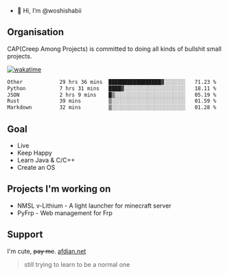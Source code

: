 - 👋 Hi, I’m @woshishabii

## Organisation

CAP(Creep Among Projects) is committed to doing all kinds of bullshit small projects.

[![wakatime](https://wakatime.com/badge/user/34d02784-acc1-4a16-82d7-33fdb53c4ed6.svg)](https://wakatime.com/@34d02784-acc1-4a16-82d7-33fdb53c4ed6)


<!--START_SECTION:waka-->

```txt
Other            29 hrs 36 mins  █████████████████▓░░░░░░░   71.23 %
Python           7 hrs 31 mins   ████▓░░░░░░░░░░░░░░░░░░░░   18.11 %
JSON             2 hrs 9 mins    █▒░░░░░░░░░░░░░░░░░░░░░░░   05.19 %
Rust             39 mins         ▒░░░░░░░░░░░░░░░░░░░░░░░░   01.59 %
Markdown         32 mins         ▒░░░░░░░░░░░░░░░░░░░░░░░░   01.28 %
```

<!--END_SECTION:waka-->

## Goal
- Live
- Keep Happy
- Learn Java & C/C++
- Create an OS

## Projects I'm working on

- NMSL v-Lithium - A light launcher for minecraft server
- PyFrp - Web management for Frp


## Support
I'm cute, ~~pay me~~.
[afdian.net](https://afdian.net/a/woshishabi)

> still trying to learn to be a normal one

<!---
woshishabii/woshishabii is a ✨ special ✨ repository because its `README.md` (this file) appears on your GitHub profile.
You can click the Preview link to take a look at your changes.
--->
